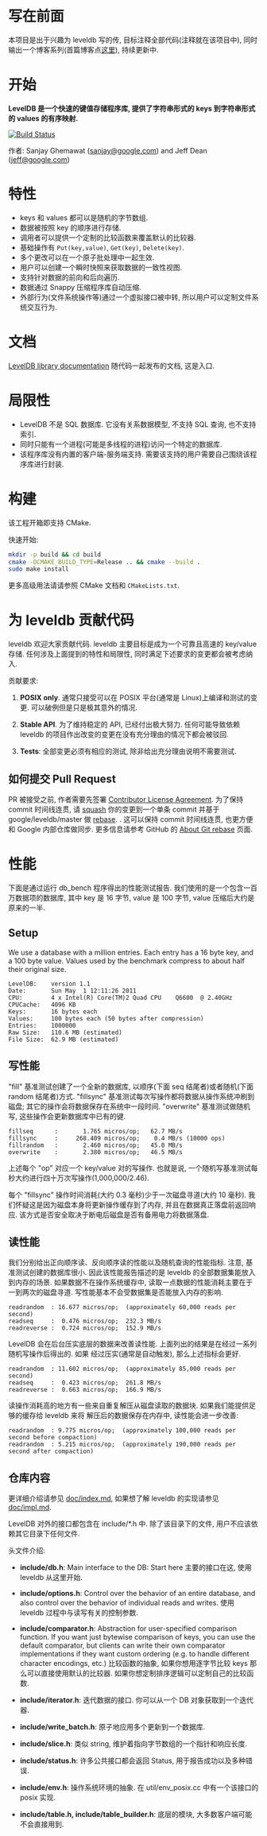 
# 写在前面

本项目是出于兴趣为 leveldb 写的传, 目标注释全部代码(注释就在该项目中), 同时输出一个博客系列(首篇博客点[这里](https://chienlungcheung.github.io/2020/09/11/leveldb-annotations-0-usage-and-examples/)), 持续更新中.

# 开始
**LevelDB 是一个快速的键值存储程序库, 提供了字符串形式的 keys 到字符串形式的 values 的有序映射.**

[![Build Status](https://travis-ci.org/google/leveldb.svg?branch=master)](https://travis-ci.org/google/leveldb)

作者: Sanjay Ghemawat (sanjay@google.com) and Jeff Dean (jeff@google.com)

# 特性

  * keys 和 values 都可以是随机的字节数组. 
  * 数据被按照 key 的顺序进行存储. 
  * 调用者可以提供一个定制的比较函数来覆盖默认的比较器. 
  * 基础操作有 `Put(key,value)`, `Get(key)`, `Delete(key)`. 
  * 多个更改可以在一个原子批处理中一起生效. 
  * 用户可以创建一个瞬时快照来获取数据的一致性视图. 
  * 支持针对数据的前向和后向遍历. 
  * 数据通过 Snappy 压缩程序库自动压缩. 
  * 外部行为(文件系统操作等)通过一个虚拟接口被中转, 所以用户可以定制文件系统交互行为. 

# 文档

  [LevelDB library documentation](doc/index.md) 随代码一起发布的文档, 这是入口.

# 局限性

  * LevelDB 不是 SQL 数据库. 它没有关系数据模型, 不支持 SQL 查询, 也不支持索引. 
  * 同时只能有一个进程(可能是多线程的进程)访问一个特定的数据库. 
  * 该程序库没有内置的客户端-服务端支持. 需要该支持的用户需要自己围绕该程序库进行封装. 


# 构建

该工程开箱即支持 CMake. 

快速开始: 
```bash
mkdir -p build && cd build
cmake -DCMAKE_BUILD_TYPE=Release .. && cmake --build .
sudo make install
```

更多高级用法请请参照 CMake 文档和 `CMakeLists.txt`. 

# 为 leveldb 贡献代码

leveldb 欢迎大家贡献代码. leveldb 主要目标是成为一个可靠且高速的 key/value 存储. 任何涉及上面提到的特性和局限性, 同时满足下述要求的变更都会被考虑纳入. 

贡献要求:

1. **POSIX only**. 通常只接受可以在 POSIX 平台(通常是 Linux)上编译和测试的变更. 可以破例但是只是极其意外的情况.

2. **Stable API**. 为了维持稳定的 API, 已经付出极大努力. 任何可能导致依赖 leveldb 的项目作出改变的变更在没有充分理由的情况下都会被驳回.

3. **Tests**: 全部变更必须有相应的测试, 除非给出充分理由说明不需要测试.

## 如何提交 Pull Request

PR 被接受之前, 作者需要先签署 [Contributor License Agreement](https://cla.developers.google.com/). 为了保持 commit 时间线连贯, 请 [squash](https://git-scm.com/book/en/v2/Git-Tools-Rewriting-History#Squashing-Commits) 你的变更到一个单条 commit 并基于 google/leveldb/master 做 [rebase](https://git-scm.com/docs/git-rebase). . 这可以保持 commit 时间线连贯, 也更方便和 Google 内部仓库做同步. 更多信息请参考 GitHub 的 [About Git rebase](https://help.github.com/articles/about-git-rebase/) 页面.

# 性能

下面是通过运行 db_bench 程序得出的性能测试报告. 我们使用的是一个包含一百万数据项的数据库, 
其中 key 是 16 字节, value 是 100 字节, value 压缩后大约是原来的一半. 

## Setup

We use a database with a million entries.  Each entry has a 16 byte
key, and a 100 byte value.  Values used by the benchmark compress to
about half their original size.

    LevelDB:    version 1.1
    Date:       Sun May  1 12:11:26 2011
    CPU:        4 x Intel(R) Core(TM)2 Quad CPU    Q6600  @ 2.40GHz
    CPUCache:   4096 KB
    Keys:       16 bytes each
    Values:     100 bytes each (50 bytes after compression)
    Entries:    1000000
    Raw Size:   110.6 MB (estimated)
    File Size:  62.9 MB (estimated)

## 写性能

"fill" 基准测试创建了一个全新的数据库, 以顺序(下面 seq 结尾者)或者随机(下面 random 结尾者)方式. 
"fillsync" 基准测试每次写操作都将数据从操作系统冲刷到磁盘; 其它的操作会将数据保存在系统中一段时间. 
"overwrite" 基准测试做随机写, 这些操作会更新数据库中已有的键. 

    fillseq      :       1.765 micros/op;   62.7 MB/s
    fillsync     :     268.409 micros/op;    0.4 MB/s (10000 ops)
    fillrandom   :       2.460 micros/op;   45.0 MB/s
    overwrite    :       2.380 micros/op;   46.5 MB/s

上述每个 "op" 对应一个 key/value 对的写操作. 也就是说, 一个随机写基准测试每秒大约进行四十万次写操作(1,000,000/2.46). 

每个 "fillsync" 操作时间消耗(大约 0.3 毫秒)少于一次磁盘寻道(大约 10 毫秒). 我们怀疑这是因为磁盘本身将更新操作缓存到了内存, 
并且在数据真正落盘前返回响应. 该方式是否安全取决于断电后磁盘是否有备用电力将数据落盘. 


## 读性能

我们分别给出正向顺序读、反向顺序读的性能以及随机查询的性能指标. 注意, 基准测试创建的数据库很小. 
因此该性能报告描述的是 leveldb 的全部数据集能放入到内存的场景. 如果数据不在操作系统缓存中, 
读取一点数据的性能消耗主要在于一到两次的磁盘寻道. 写性能基本不会受数据集是否能放入内存的影响. 

    readrandom  : 16.677 micros/op;  (approximately 60,000 reads per second)
    readseq     :  0.476 micros/op;  232.3 MB/s
    readreverse :  0.724 micros/op;  152.9 MB/s

LevelDB 会在后台压实底层的数据来改善读性能. 上面列出的结果是在经过一系列随机写操作后得出的. 如果
经过压实(通常是自动触发), 那么上述指标会更好. 

    readrandom  : 11.602 micros/op;  (approximately 85,000 reads per second)
    readseq     :  0.423 micros/op;  261.8 MB/s
    readreverse :  0.663 micros/op;  166.9 MB/s
    
读操作消耗高的地方有一些来自重复解压从磁盘读取的数据块. 如果我们能提供足够的缓存给 leveldb 来将
解压后的数据保存在内存中, 读性能会进一步改善: 
   
    readrandom  : 9.775 micros/op;  (approximately 100,000 reads per second before compaction)
    readrandom  : 5.215 micros/op;  (approximately 190,000 reads per second after compaction) 

## 仓库内容

更详细介绍请参见 [doc/index.md](doc/index.md), 如果想了解 leveldb 的实现请参见 [doc/impl.md](doc/impl.md). 

LevelDB 对外的接口都包含在 include/*.h 中. 除了该目录下的文件, 用户不应该依赖其它目录下任何文件. 

头文件介绍: 

* **include/db.h**: Main interface to the DB: Start here 主要的接口在这, 使用 leveldb 从这里开始. 

* **include/options.h**: Control over the behavior of an entire database,
and also control over the behavior of individual reads and writes. 使用 leveldb 过程中与读写有关的控制参数. 

* **include/comparator.h**: Abstraction for user-specified comparison function.
If you want just bytewise comparison of keys, you can use the default
comparator, but clients can write their own comparator implementations if they
want custom ordering (e.g. to handle different character encodings, etc.) 比较函数的抽象, 如果你想用逐字节比较 keys 那么可以直接使用默认的比较器. 如果你想定制排序逻辑可以定制自己的比较函数. 

* **include/iterator.h**: 迭代数据的接口. 你可以从一个 DB 对象获取到一个迭代器. 

* **include/write_batch.h**: 原子地应用多个更新到一个数据库. 

* **include/slice.h**: 类似 string, 维护着指向字节数组的一个指针和响应长度. 

* **include/status.h**: 许多公共接口都会返回 Status, 用于报告成功以及多种错误. 

* **include/env.h**: 操作系统环境的抽象. 在 util/env_posix.cc 中有一个该接口的 posix 实现. 

* **include/table.h, include/table_builder.h**: 底层的模块, 大多数客户端可能不会直接用到. 
